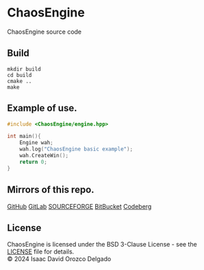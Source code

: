 # ChaosEngine
ChaosEngine source code

## Build
```
mkdir build
cd build
cmake ..
make
```

## Example of use.
```C++
#include <ChaosEngine/engine.hpp>

int main(){
	Engine wah;
	wah.log("ChaosEngine basic example");
	wah.CreateWin();
	return 0;
}
```

## Mirrors of this repo.
[GitHub](https://github.com/RedWared/ChaosEngine)
[GitLab](https://gitlab.com/Reisy243/chaosengine)
[SOURCEFORGE](https://sourceforge.net/p/chaos-engine/git)
[BitBucket](https://bitbucket.org/reisywah/chaosengine)
[Codeberg](https://codeberg.org/RedWare/ChaosEngine)

## License
ChaosEngine is licensed under the BSD 3-Clause License - see the [LICENSE](LICENSE) file for details.<br>
© 2024 Isaac David Orozco Delgado
